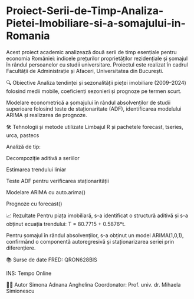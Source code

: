 # Proiect-Serii-de-Timp-Analiza-Pietei-Imobiliare-si-a-somajului-in-Romania
Acest proiect academic analizează două serii de timp esențiale pentru economia României: indicele prețurilor proprietăților rezidențiale și șomajul în rândul persoanelor cu studii universitare. Proiectul este realizat în cadrul Facultății de Administrație și Afaceri, Universitatea din București.

🔍 Obiective
Analiza tendinței și sezonalității pieței imobiliare (2009–2024) folosind medii mobile, coeficienți sezonieri și prognoze pe termen scurt.

Modelare econometrică a șomajului în rândul absolvenților de studii superioare folosind teste de staționaritate (ADF), identificarea modelului ARIMA și realizarea de prognoze.

🛠 Tehnologii și metode utilizate
Limbajul R și pachetele forecast, tseries, urca, pastecs

Analiză de tip:

Decompoziție aditivă a seriilor

Estimarea trendului liniar

Teste ADF pentru verificarea staționarității

Modelare ARIMA cu auto.arima()

Prognoze cu forecast()

📈 Rezultate
Pentru piața imobiliară, s-a identificat o structură aditivă și s-a obținut ecuația trendului: T = 80.7715 + 0.5876*t.

Pentru șomajul în rândul absolvenților, s-a obținut un model ARIMA(1,0,1), confirmând o componentă autoregresivă și staționarizarea seriei prin diferențiere.

📚 Surse de date
FRED: QRON628BIS

INS: Tempo Online

👩‍💻 Autor
Simona Adnana Anghelina
Coordonator: Prof. univ. dr. Mihaela Simionescu

